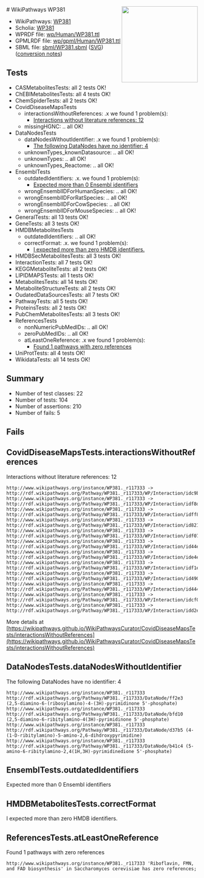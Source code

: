 <img style="float: right; width: 200px" src="../logo.png" />
# WikiPathways WP381

* WikiPathways: [WP381](https://identifiers.org/wikipathways:WP381)
* Scholia: [WP381](https://scholia.toolforge.org/wikipathways/WP381)
* WPRDF file: [wp/Human/WP381.ttl](../wp/Human/WP381.ttl)
* GPMLRDF file: [wp/gpml/Human/WP381.ttl](../wp/gpml/Human/WP381.ttl)
* SBML file: [sbml/WP381.sbml](../sbml/WP381.sbml) ([SVG](../sbml/WP381.svg)) ([conversion notes](../sbml/WP381.txt))

## Tests
* CASMetabolitesTests: all 2 tests OK!
* ChEBIMetabolitesTests: all 4 tests OK!
* ChemSpiderTests: all 2 tests OK!
* CovidDiseaseMapsTests
    * interactionsWithoutReferences: .x we found 1 problem(s):
        * [Interactions without literature references: 12](#9701cce3)
    * missingHGNC: .. all OK!
* DataNodesTests
    * dataNodesWithoutIdentifier: .x we found 1 problem(s):
        * [The following DataNodes have no identifier: 4](#d2d32fa3)
    * unknownTypes_knownDatasource: .. all OK!
    * unknownTypes: .. all OK!
    * unknownTypes_Reactome: .. all OK!
* EnsemblTests
    * outdatedIdentifiers: .x. we found 1 problem(s):
        * [Expected more than 0 Ensembl identifiers](#f44398b7)
    * wrongEnsemblIDForHumanSpecies: .. all OK!
    * wrongEnsemblIDForRatSpecies: .. all OK!
    * wrongEnsemblIDForCowSpecies: .. all OK!
    * wrongEnsemblIDForMouseSpecies: .. all OK!
* GeneralTests: all 13 tests OK!
* GeneTests: all 3 tests OK!
* HMDBMetabolitesTests
    * outdatedIdentifiers: .. all OK!
    * correctFormat: .x. we found 1 problem(s):
        * [I expected more than zero HMDB identifiers.](#ad154c1e)
* HMDBSecMetabolitesTests: all 3 tests OK!
* InteractionTests: all 7 tests OK!
* KEGGMetaboliteTests: all 2 tests OK!
* LIPIDMAPSTests: all 1 tests OK!
* MetabolitesTests: all 14 tests OK!
* MetaboliteStructureTests: all 2 tests OK!
* OudatedDataSourcesTests: all 7 tests OK!
* PathwayTests: all 5 tests OK!
* ProteinsTests: all 2 tests OK!
* PubChemMetabolitesTests: all 3 tests OK!
* ReferencesTests
    * nonNumericPubMedIDs: .. all OK!
    * zeroPubMedIDs: .. all OK!
    * atLeastOneReference: .x we found 1 problem(s):
        * [Found 1 pathways with zero references](#35eb778e)
* UniProtTests: all 4 tests OK!
* WikidataTests: all 14 tests OK!


## Summary

* Number of test classes: 22
* Number of tests: 104
* Number of assertions: 210
* Number of fails: 5

## Fails

<a name="9701cce3" />

## CovidDiseaseMapsTests.interactionsWithoutReferences

Interactions without literature references: 12
```
http://www.wikipathways.org/instance/WP381._r117333 -> http://rdf.wikipathways.org/Pathway/WP381._r117333/WP/Interaction/idc9b57cbf
http://www.wikipathways.org/instance/WP381._r117333 -> http://rdf.wikipathways.org/Pathway/WP381._r117333/WP/Interaction/idf8d8f0bf
http://www.wikipathways.org/instance/WP381._r117333 -> http://rdf.wikipathways.org/Pathway/WP381._r117333/WP/Interaction/idff85955e
http://www.wikipathways.org/instance/WP381._r117333 -> http://rdf.wikipathways.org/Pathway/WP381._r117333/WP/Interaction/id82128ec9
http://www.wikipathways.org/instance/WP381._r117333 -> http://rdf.wikipathways.org/Pathway/WP381._r117333/WP/Interaction/idf076d46d
http://www.wikipathways.org/instance/WP381._r117333 -> http://rdf.wikipathways.org/Pathway/WP381._r117333/WP/Interaction/id44eb4a14
http://www.wikipathways.org/instance/WP381._r117333 -> http://rdf.wikipathways.org/Pathway/WP381._r117333/WP/Interaction/ide4edbd4b
http://www.wikipathways.org/instance/WP381._r117333 -> http://rdf.wikipathways.org/Pathway/WP381._r117333/WP/Interaction/idf1e88da5
http://www.wikipathways.org/instance/WP381._r117333 -> http://rdf.wikipathways.org/Pathway/WP381._r117333/WP/Interaction/id490fd9aa
http://www.wikipathways.org/instance/WP381._r117333 -> http://rdf.wikipathways.org/Pathway/WP381._r117333/WP/Interaction/id4445792a
http://www.wikipathways.org/instance/WP381._r117333 -> http://rdf.wikipathways.org/Pathway/WP381._r117333/WP/Interaction/idcf0d2903
http://www.wikipathways.org/instance/WP381._r117333 -> http://rdf.wikipathways.org/Pathway/WP381._r117333/WP/Interaction/idd2e44cba
```

More details at [https://wikipathways.github.io/WikiPathwaysCurator/CovidDiseaseMapsTests/interactionsWithoutReferences](https://wikipathways.github.io/WikiPathwaysCurator/CovidDiseaseMapsTests/interactionsWithoutReferences)

<a name="d2d32fa3" />

## DataNodesTests.dataNodesWithoutIdentifier

The following DataNodes have no identifier: 4
```
http://www.wikipathways.org/instance/WP381._r117333 http://rdf.wikipathways.org/Pathway/WP381._r117333/DataNode/ff2e3 (2,5-diamino-6-(ribosylamino)-4-(3H)-pyrimidinone 5'-phosphate)
http://www.wikipathways.org/instance/WP381._r117333 http://rdf.wikipathways.org/Pathway/WP381._r117333/DataNode/bfd10 (2,5-diamino-6-ribitylamino-4(3H)-pyrimidinone 5'-phosphate)
http://www.wikipathways.org/instance/WP381._r117333 http://rdf.wikipathways.org/Pathway/WP381._r117333/DataNode/d37b5 (4-(1-D-ribitylamino)-5-amino-2,6-dihdroxypyrimidine)
http://www.wikipathways.org/instance/WP381._r117333 http://rdf.wikipathways.org/Pathway/WP381._r117333/DataNode/b41c4 (5-amino-6-ribitylamino-2,4(1H,3H)-pyrimidinedione 5'-phosphate)
```

<a name="f44398b7" />

## EnsemblTests.outdatedIdentifiers

Expected more than 0 Ensembl identifiers
<a name="ad154c1e" />

## HMDBMetabolitesTests.correctFormat

I expected more than zero HMDB identifiers.
<a name="35eb778e" />

## ReferencesTests.atLeastOneReference

Found 1 pathways with zero references
```
http://www.wikipathways.org/instance/WP381._r117333 'Riboflavin, FMN, and FAD biosynthesis' in Saccharomyces cerevisiae has zero references; 
```

